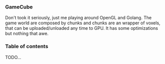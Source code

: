 ### GameCube
Don't took it seriously, just me playing around OpenGL and Golang.
The game world are composed by chunks and chunks are an wrapper of voxels, that can be uploaded/unloaded
any time to GPU. It has some optimizations but nothing that awe.

### Table of contents
TODO...